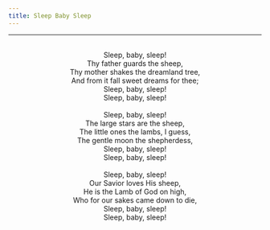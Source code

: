```yaml
---
title: Sleep Baby Sleep
---
```


---
<center>
<br/>
Sleep, baby, sleep!<br/>
Thy father guards the sheep,<br/>
Thy mother shakes the dreamland tree,<br/>
And from it fall sweet dreams for thee;<br/>
Sleep, baby, sleep!<br/>
Sleep, baby, sleep!<br/>
<br/>
Sleep, baby, sleep!<br/>
The large stars are the sheep,<br/>
The little ones the lambs, I guess,<br/>
The gentle moon the shepherdess,<br/>
Sleep, baby, sleep!<br/>
Sleep, baby, sleep!<br/>
<br/>
Sleep, baby, sleep!<br/>
Our Savior loves His sheep,<br/>
He is the Lamb of God on high,<br/>
Who for our sakes came down to die,<br/>
Sleep, baby, sleep!<br/>
Sleep, baby, sleep!<br/>

</center>